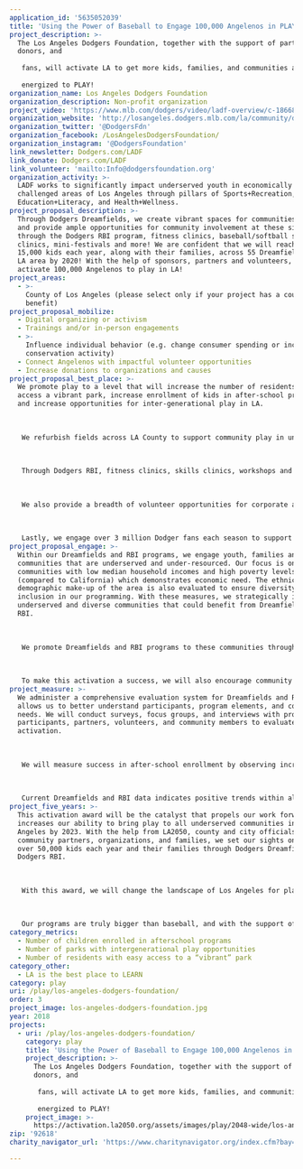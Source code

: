 ```yaml
---
application_id: '5635052039'
title: 'Using the Power of Baseball to Engage 100,000 Angelenos in PLAY!'
project_description: >-
  The Los Angeles Dodgers Foundation, together with the support of partners,
  donors, and
   
   fans, will activate LA to get more kids, families, and communities active and
   
   energized to PLAY!
organization_name: Los Angeles Dodgers Foundation
organization_description: Non-profit organization
project_video: 'https://www.mlb.com/dodgers/video/ladf-overview/c-1866876583?tid=80228278'
organization_website: 'http://losangeles.dodgers.mlb.com/la/community/dodgers-foundation/'
organization_twitter: '@DodgersFdn'
organization_facebook: /LosAngelesDodgersFoundation/
organization_instagram: '@DodgersFoundation'
link_newsletter: Dodgers.com/LADF
link_donate: Dodgers.com/LADF
link_volunteer: 'mailto:Info@dodgersfoundation.org'
organization_activity: >-
  LADF works to significantly impact underserved youth in economically
  challenged areas of Los Angeles through pillars of Sports+Recreation,
  Education+Literacy, and Health+Wellness.
project_proposal_description: >-
  Through Dodgers Dreamfields, we create vibrant spaces for communities to play
  and provide ample opportunities for community involvement at these sites,
  through the Dodgers RBI program, fitness clinics, baseball/softball skills
  clinics, mini-festivals and more! We are confident that we will reach over
  15,000 kids each year, along with their families, across 55 Dreamfields in the
  LA area by 2020! With the help of sponsors, partners and volunteers, we will
  activate 100,000 Angelenos to play in LA!
project_areas:
  - >-
    County of Los Angeles (please select only if your project has a countywide
    benefit)
project_proposal_mobilize:
  - Digital organizing or activism
  - Trainings and/or in-person engagements
  - >-
    Influence individual behavior (e.g. change consumer spending or increase
    conservation activity)
  - Connect Angelenos with impactful volunteer opportunities
  - Increase donations to organizations and causes
project_proposal_best_place: >-
  We promote play to a level that will increase the number of residents that
  access a vibrant park, increase enrollment of kids in after-school programs,
  and increase opportunities for inter-generational play in LA.
   
   
   
   We refurbish fields across LA County to support community play in underserved communities through Dreamfields. At these fields, we set the stage to play baseball/softball by adding stadium aesthetics to existing fields, planting new sod, and upgrading backstops, dugouts and benches to make parks a safer place to play baseball/softball in the community. Our data shows that these revitalized fields have the power to create vibrant play spaces, as well as cultivate safe and centralized environments for communities to play.
   
   
   
   Through Dodgers RBI, fitness clinics, skills clinics, workshops and community events, we promote programs that are necessary to sustain park activity and ensure these spaces remain vibrant parks for the community. With RBI, we provide underserved communities with equipment and program resources that are necessary for youth ages (5-18) to play baseball/softball in LA. Here, youth are able to participate in a positive recreational activity after-school, alongside their peers. To engage adults in RBI, we provide training to coaches, parents and park administrators to empower them to be better role models and leaders for their community. We encourage them to share their experience with us, and each other, to inform program design and improvements. We also provide them access to LeagueApps, an online sports registration and communication platform, to stay informed of program activities at Dreamfields, within RBI, and in the community. LeagueApps allows park staff to share announcements of upcoming events at their local park so as to drive digital organizing efforts in the places where they live. Collectively, these efforts engage the community to be active in play and to participate in inter-generational programming at Dreamfields and RBI.
   
   
   
   We also provide a breadth of volunteer opportunities for corporate and community volunteers at Dreamfields sites and RBI activities. Volunteers participate in registration and coordination of special events, such as community service days to further promote their involvement in the community and invest in play-related programs. Additionally, we collaborate with numerous fitness, sports, and play-oriented organizations to promote play in the community through fitness clinics, skills clinics and coach development workshops. These collaborations further engage youth in after-school programs, build cohesive community identity, reinforce play in our programming, and contribute to the vibrancy of the park that supports a play-active LA.
   
   
   
   Lastly, we engage over 3 million Dodger fans each season to support play and donate to our cause. At Dodger games, we interact with fans to enhance awareness of our mission and to get them activated for play in LA through individual giving opportunities.
project_proposal_engage: >-
  Within our Dreamfields and RBI programs, we engage youth, families and
  communities that are underserved and under-resourced. Our focus is on
  communities with low median household incomes and high poverty levels
  (compared to California) which demonstrates economic need. The ethnic/racial
  demographic make-up of the area is also evaluated to ensure diversity and
  inclusion in our programming. With these measures, we strategically identify
  underserved and diverse communities that could benefit from Dreamfields and
  RBI.
   
   
   
   We promote Dreamfields and RBI programs to these communities through use of our social media accounts, which reaches over 35,000 followers. Dodgers baseball branding is also placed on program uniforms, equipment, promotional materials, scoreboards and banners, to engage the community and appeal to the Dodger fan in everyone. We are able to further promote this activation to Dodger fans by marketing it through Dodger events, flyers, videos, in-game announcements and merchandise. Events that we will market are: RBI festivals, fitness clinics, skills clinics, Dreamfields dedications, community service days, volunteer and donation opportunities. With such a prolific brand, we are able to elevate our programs and social media presence to activate the community for play.
   
   
   
   To make this activation a success, we will also encourage community partners, sponsors, volunteers, and organizations to promote these events, so as to serve as activators for play.
project_measure: >-
  We administer a comprehensive evaluation system for Dreamfields and RBI, which
  allows us to better understand participants, program elements, and community
  needs. We will conduct surveys, focus groups, and interviews with program
  participants, partners, volunteers, and community members to evaluate this
  activation.
   
   
   
   We will measure success in after-school enrollment by observing increase attendance in RBI, community events, fitness clinics, skills clinics, trainings and workshops. We will measure access to vibrant park by observing positive trends in park attendance, surrounding neighborhood, park safety, park atmosphere, park usage, park activities through recreation center, community service, sports program recruitment, and field maintenance. We will measure success in inter-generational opportunities for play with positive trends in coaches attendance at training, coaches certified in coaching, attitude towards coaches and adults in program, satisfaction of program among coaches and parents, and parental involvement. Success with Angeleno engagement will be observed by increase in individual donations from in-stadium fundraising, corporate and community volunteerism, and use of LeagueApps. Positive attitudes and satisfaction from program supporters will also be evaluated as a metric of engagement. 
   
   
   
   Current Dreamfields and RBI data indicates positive trends within all these measures, giving us the confidence to continue this success throughout our activation.
project_five_years: >-
  This activation award will be the catalyst that propels our work forward and
  increases our ability to bring play to all underserved communities in Los
  Angeles by 2023. With the help from LA2050, county and city officials,
  community partners, organizations, and families, we set our sights on serving
  over 50,000 kids each year and their families through Dodgers Dreamfields and
  Dodgers RBI.
   
   
   
   With this award, we will change the landscape of Los Angeles for play and activate a community effort that is dedicated to fostering, building, and promoting infrastructure, as well as opportunities for play in Los Angeles. Within the next five years, we hope to not only get 100,000 Angelenos involved in play, but to remain committed to play initiatives in their community, by supporting the play movement of the future. 
   
   
   
   Our programs are truly bigger than baseball, and with the support of dedicated collaborators and community partners, we will promote PLAY in LA, for years to come!
category_metrics:
  - Number of children enrolled in afterschool programs
  - Number of parks with intergenerational play opportunities
  - Number of residents with easy access to a “vibrant” park
category_other:
  - LA is the best place to LEARN
category: play
uri: /play/los-angeles-dodgers-foundation/
order: 3
project_image: los-angeles-dodgers-foundation.jpg
year: 2018
projects:
  - uri: /play/los-angeles-dodgers-foundation/
    category: play
    title: 'Using the Power of Baseball to Engage 100,000 Angelenos in PLAY!'
    project_description: >-
      The Los Angeles Dodgers Foundation, together with the support of partners,
      donors, and
       
       fans, will activate LA to get more kids, families, and communities active and
       
       energized to PLAY!
    project_image: >-
      https://activation.la2050.org/assets/images/play/2048-wide/los-angeles-dodgers-foundation.jpg
zip: '92618'
charity_navigator_url: 'https://www.charitynavigator.org/index.cfm?bay=search.profile&ein=954623022'

---
```

